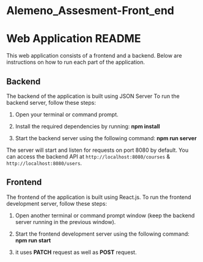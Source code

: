 # Alemeno_Assesment-Front_end

# Web Application README

This web application consists of a frontend and a backend. Below are instructions on how to run each part of the application.

## Backend

The backend of the application is built using JSON Server  To run the backend server, follow these steps:

1. Open your terminal or command prompt.


2. Install the required dependencies by running:  **npm install**



3. Start the backend server using the following command:  **npm run server**


The server will start and listen for requests on port 8080 by default. You can access the backend API at `http://localhost:8080/courses` & `http://localhost:8080/users`.

## Frontend

The frontend of the application is built using React.js. To run the frontend development server, follow these steps:

1. Open another terminal or command prompt window (keep the backend server running in the previous window).


2. Start the frontend development server using the following command: **npm run start**


3. it uses **PATCH** request as well as **POST** request.


